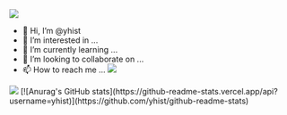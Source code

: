 <img src="https://capsule-render.vercel.app/api?type=wave&color=auto&height=300&section=header&text=capsule%20render&fontSize=90" />


- 👋 Hi, I’m @yhist
- 👀 I’m interested in ...
- 🌱 I’m currently learning ...
- 💞️ I’m looking to collaborate on ...
- 📫 How to reach me ...
<a><img src="https://img.shields.io/badge/Firebase-FFCA28?style=flat-square&logo=firebase&logoColor=white"/>
</a>
<a href="https://velog.io/@seondal"><img src="https://img.shields.io/badge/Velog-3DDC84?style=flat-square&logo=Blogger&logoColor=white"/></a>
[![Anurag's GitHub stats](https://github-readme-stats.vercel.app/api?username=yhist)](https://github.com/yhist/github-readme-stats)

<!---
yhist/yhist is a ✨ special ✨ repository because its `README.md` (this file) appears on your GitHub profile.
You can click the Preview link to take a look at your changes.
--->

